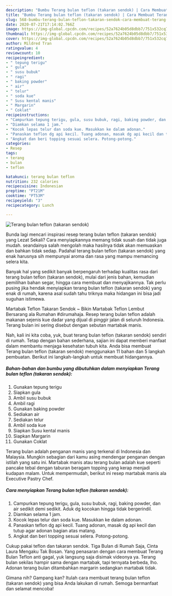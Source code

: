 ```yaml
---
description: "Bumbu Terang bulan teflon (takaran sendok) | Cara Membuat Terang bulan teflon (takaran sendok) Yang Lezat Sekali"
title: "Bumbu Terang bulan teflon (takaran sendok) | Cara Membuat Terang bulan teflon (takaran sendok) Yang Lezat Sekali"
slug: 568-bumbu-terang-bulan-teflon-takaran-sendok-cara-membuat-terang-bulan-teflon-takaran-sendok-yang-lezat-sekali
date: 2020-07-21T17:14:02.766Z
image: https://img-global.cpcdn.com/recipes/52a7624b05d8dbb7/751x532cq70/terang-bulan-teflon-takaran-sendok-foto-resep-utama.jpg
thumbnail: https://img-global.cpcdn.com/recipes/52a7624b05d8dbb7/751x532cq70/terang-bulan-teflon-takaran-sendok-foto-resep-utama.jpg
cover: https://img-global.cpcdn.com/recipes/52a7624b05d8dbb7/751x532cq70/terang-bulan-teflon-takaran-sendok-foto-resep-utama.jpg
author: Mildred Tran
ratingvalue: 4
reviewcount: 10
recipeingredient:
- " tepung terigu"
- " gula"
- " susu bubuk"
- " ragi"
- " baking powder"
- " air"
- " telur"
- " soda kue"
- " Susu kental manis"
- " Margarin"
- " Coklat"
recipeinstructions:
- "Campurkan tepung terigu, gula, susu bubuk, ragi, baking powder, dan air sedikit demi sedikit. Aduk dg kocokan hingga tidak bergerindil."
- "Diamkan selama 1 jam."
- "Kocok lepas telur dan soda kue. Masukkan ke dalam adonan."
- "Panaskan teflon dg api kecil. Tuang adonan, masak dg api kecil dan tutup agar adonan bagian atas matang."
- "Angkat dan beri topping sesuai selera. Potong-potong."
categories:
- Resep
tags:
- terang
- bulan
- teflon

katakunci: terang bulan teflon 
nutrition: 232 calories
recipecuisine: Indonesian
preptime: "PT21M"
cooktime: "PT53M"
recipeyield: "3"
recipecategory: Lunch

---
```



![Terang bulan teflon (takaran sendok)](https://img-global.cpcdn.com/recipes/52a7624b05d8dbb7/751x532cq70/terang-bulan-teflon-takaran-sendok-foto-resep-utama.jpg)

Bunda lagi mencari inspirasi resep terang bulan teflon (takaran sendok) yang Lezat Sekali? Cara menyiapkannya memang tidak susah dan tidak juga mudah. seandainya salah mengolah maka hasilnya tidak akan memuaskan dan bahkan tidak sedap. Padahal terang bulan teflon (takaran sendok) yang enak harusnya sih mempunyai aroma dan rasa yang mampu memancing selera kita.

Banyak hal yang sedikit banyak berpengaruh terhadap kualitas rasa dari terang bulan teflon (takaran sendok), mulai dari jenis bahan, kemudian pemilihan bahan segar, hingga cara membuat dan menyajikannya. Tak perlu pusing jika hendak menyiapkan terang bulan teflon (takaran sendok) yang enak di rumah, karena asal sudah tahu triknya maka hidangan ini bisa jadi suguhan istimewa.

Martabak Teflon Takaran Sendok ~ Bikin Martabak Teflon Lembut Bersarang ala Rumahan #dirumahaja. Resep terang bulan teflon adalah makanan sejenis kue dadar yang dijual di pinggir jalan di seluruh Indonesia. Terang bulan ini sering disebut dengan sebutan martabak manis.


Nah, kali ini kita coba, yuk, buat terang bulan teflon (takaran sendok) sendiri di rumah. Tetap dengan bahan sederhana, sajian ini dapat memberi manfaat dalam membantu menjaga kesehatan tubuh kita. Anda bisa membuat Terang bulan teflon (takaran sendok) menggunakan 11 bahan dan 5 langkah pembuatan. Berikut ini langkah-langkah untuk membuat hidangannya.

<!--inarticleads1-->

##### Bahan-bahan dan bumbu yang dibutuhkan dalam menyiapkan Terang bulan teflon (takaran sendok):

1. Gunakan  tepung terigu
1. Siapkan  gula
1. Ambil  susu bubuk
1. Ambil  ragi
1. Gunakan  baking powder
1. Sediakan  air
1. Sediakan  telur
1. Ambil  soda kue
1. Siapkan  Susu kental manis
1. Siapkan  Margarin
1. Gunakan  Coklat


Terang bulan adalah penganan manis yang terkenal di Indonesia dan Malaysia. Mungkin sebagian dari kamu asing mendengar penganan dengan istilah yang satu ini. Martabak manis atau terang bulan adalah kue seperti pancake tebal dengan taburan beragam topping yang kerap menjadi kudapan malam. Untuk mempermudah, berikut ini resep martabak manis ala Executive Pastry Chef. 

<!--inarticleads2-->

##### Cara menyiapkan Terang bulan teflon (takaran sendok):

1. Campurkan tepung terigu, gula, susu bubuk, ragi, baking powder, dan air sedikit demi sedikit. Aduk dg kocokan hingga tidak bergerindil.
1. Diamkan selama 1 jam.
1. Kocok lepas telur dan soda kue. Masukkan ke dalam adonan.
1. Panaskan teflon dg api kecil. Tuang adonan, masak dg api kecil dan tutup agar adonan bagian atas matang.
1. Angkat dan beri topping sesuai selera. Potong-potong.


Cukup pakai teflon dan takaran sendok. Tiga Bulan di Rumah Saja, Cinta Laura Mengaku Tak Bosan. Yang penasaran dengan cara membuat Terang Bulan Teflon anti gagal, yuk langsung saja disimak videonya ya. Terang bulan sekilas hampir sama dengan martabak, tapi ternyata berbeda, lho. Adonan terang bulan ditambahkan margarin sedangkan martabak tidak. 

Gimana nih? Gampang kan? Itulah cara membuat terang bulan teflon (takaran sendok) yang bisa Anda lakukan di rumah. Semoga bermanfaat dan selamat mencoba!
